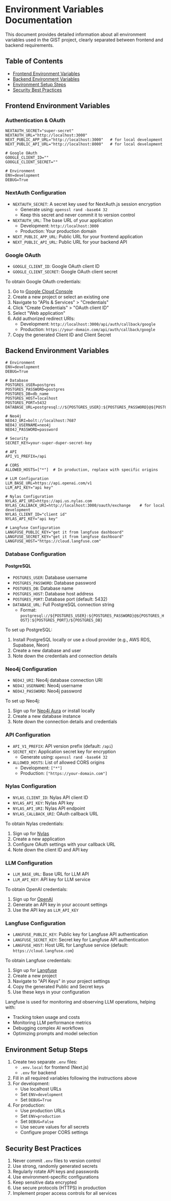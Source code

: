 # Environment Variables Documentation

This document provides detailed information about all environment variables used in the GIST project, clearly separated between frontend and backend requirements.

## Table of Contents
- [Frontend Environment Variables](#frontend-environment-variables)
- [Backend Environment Variables](#backend-environment-variables)
- [Environment Setup Steps](#environment-setup-steps)
- [Security Best Practices](#security-best-practices)

## Frontend Environment Variables

### Authentication & OAuth
```
NEXTAUTH_SECRET="super-secret"
NEXTAUTH_URL="http://localhost:3000"
NEXT_PUBLIC_APP_URL="http://localhost:3000"   # for local development
NEXT_PUBLIC_API_URL="http://localhost:8000"   # for local development

# Google OAuth
GOOGLE_CLIENT_ID=""
GOOGLE_CLIENT_SECRET=""

# Environment
ENV=development
DEBUG=True
```

### NextAuth Configuration
- `NEXTAUTH_SECRET`: A secret key used for NextAuth.js session encryption
  - Generate using: `openssl rand -base64 32`
  - Keep this secret and never commit it to version control
- `NEXTAUTH_URL`: The base URL of your application
  - Development: `http://localhost:3000`
  - Production: Your production domain
- `NEXT_PUBLIC_APP_URL`: Public URL for your frontend application
- `NEXT_PUBLIC_API_URL`: Public URL for your backend API

### Google OAuth
- `GOOGLE_CLIENT_ID`: Google OAuth client ID
- `GOOGLE_CLIENT_SECRET`: Google OAuth client secret

To obtain Google OAuth credentials:
1. Go to [Google Cloud Console](https://console.cloud.google.com/)
2. Create a new project or select an existing one
3. Navigate to "APIs & Services" > "Credentials"
4. Click "Create Credentials" > "OAuth client ID"
5. Select "Web application"
6. Add authorized redirect URIs:
   - Development: `http://localhost:3000/api/auth/callback/google`
   - Production: `https://your-domain.com/api/auth/callback/google`
7. Copy the generated Client ID and Client Secret

## Backend Environment Variables

```
# Environment
ENV=development
DEBUG=True

# Database
POSTGRES_USER=postgres
POSTGRES_PASSWORD=postgres
POSTGRES_DB=db_name
POSTGRES_HOST=localhost
POSTGRES_PORT=5432
DATABASE_URL=postgresql://${POSTGRES_USER}:${POSTGRES_PASSWORD}@${POSTGRES_HOST}:${POSTGRES_PORT}/${POSTGRES_DB}

# Neo4j
NEO4J_URI=bolt://localhost:7687
NEO4J_USERNAME=neo4j
NEO4J_PASSWORD=password

# Security
SECRET_KEY=your-super-duper-secret-key

# API
API_V1_PREFIX=/api

# CORS
ALLOWED_HOSTS=["*"]  # In production, replace with specific origins

# LLM Configuration
LLM_BASE_URL=https://api.openai.com/v1
LLM_API_KEY="api key"

# Nylas Configuration
NYLAS_API_URI=https://api.us.nylas.com
NYLAS_CALLBACK_URI=http://localhost:3000/oauth/exchange    # for local development
NYLAS_CLIENT_ID="client id"
NYLAS_API_KEY="api key"

# Langfuse Configuration
LANGFUSE_PUBLIC_KEY="get it from langfuse dashboard"
LANGFUSE_SECRET_KEY="get it from langfuse dashboard"
LANGFUSE_HOST="https://cloud.langfuse.com"
```

### Database Configuration

#### PostgreSQL
- `POSTGRES_USER`: Database username
- `POSTGRES_PASSWORD`: Database password
- `POSTGRES_DB`: Database name
- `POSTGRES_HOST`: Database host address
- `POSTGRES_PORT`: Database port (default: 5432)
- `DATABASE_URL`: Full PostgreSQL connection string
  - Format: `postgresql://${POSTGRES_USER}:${POSTGRES_PASSWORD}@${POSTGRES_HOST}:${POSTGRES_PORT}/${POSTGRES_DB}`

To set up PostgreSQL:
1. Install PostgreSQL locally or use a cloud provider (e.g., AWS RDS, Supabase, Neon)
2. Create a new database and user
3. Note down the credentials and connection details

### Neo4j Configuration

- `NEO4J_URI`: Neo4j database connection URI
- `NEO4J_USERNAME`: Neo4j username
- `NEO4J_PASSWORD`: Neo4j password

To set up Neo4j:
1. Sign up for [Neo4j Aura](https://neo4j.com/cloud/platform/aura-graph-database/) or install locally
2. Create a new database instance
3. Note down the connection details and credentials

### API Configuration

- `API_V1_PREFIX`: API version prefix (default: `/api`)
- `SECRET_KEY`: Application secret key for encryption
  - Generate using: `openssl rand -base64 32`
- `ALLOWED_HOSTS`: List of allowed CORS origins
  - Development: `["*"]`
  - Production: `["https://your-domain.com"]`

### Nylas Configuration

- `NYLAS_CLIENT_ID`: Nylas API client ID
- `NYLAS_API_KEY`: Nylas API key
- `NYLAS_API_URI`: Nylas API endpoint
- `NYLAS_CALLBACK_URI`: OAuth callback URL

To obtain Nylas credentials:
1. Sign up for [Nylas](https://www.nylas.com/)
2. Create a new application
3. Configure OAuth settings with your callback URL
4. Note down the client ID and API key

### LLM Configuration

- `LLM_BASE_URL`: Base URL for LLM API
- `LLM_API_KEY`: API key for LLM service

To obtain OpenAI credentials:
1. Sign up for [OpenAI](https://platform.openai.com/)
2. Generate an API key in your account settings
3. Use the API key as `LLM_API_KEY`

### Langfuse Configuration

- `LANGFUSE_PUBLIC_KEY`: Public key for Langfuse API authentication
- `LANGFUSE_SECRET_KEY`: Secret key for Langfuse API authentication
- `LANGFUSE_HOST`: Host URL for Langfuse service (default: `https://cloud.langfuse.com`)

To obtain Langfuse credentials:
1. Sign up for [Langfuse](https://langfuse.com/)
2. Create a new project
3. Navigate to "API Keys" in your project settings
4. Copy the generated Public and Secret keys
5. Use these keys in your configuration

Langfuse is used for monitoring and observing LLM operations, helping with:
- Tracking token usage and costs
- Monitoring LLM performance metrics
- Debugging complex AI workflows
- Optimizing prompts and model selection

## Environment Setup Steps

1. Create two separate `.env` files:
   - `.env.local` for frontend (Next.js)
   - `.env` for backend
2. Fill in all required variables following the instructions above
3. For development:
   - Use localhost URLs
   - Set `ENV=development`
   - Set `DEBUG=True`
4. For production:
   - Use production URLs
   - Set `ENV=production`
   - Set `DEBUG=False`
   - Use secure values for all secrets
   - Configure proper CORS settings

## Security Best Practices

1. Never commit `.env` files to version control
2. Use strong, randomly generated secrets
3. Regularly rotate API keys and passwords
4. Use environment-specific configurations
5. Keep sensitive data encrypted
6. Use secure protocols (HTTPS) in production
7. Implement proper access controls for all services